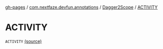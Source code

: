 [gh-pages](../../index.md) / [com.nextfaze.devfun.annotations](../index.md) / [Dagger2Scope](index.md) / [ACTIVITY](./-a-c-t-i-v-i-t-y.md)

# ACTIVITY

`ACTIVITY` [(source)](https://github.com/NextFaze/dev-fun/tree/master/devfun-annotations/src/main/java/com/nextfaze/devfun/annotations/Dagger2.kt#L19)